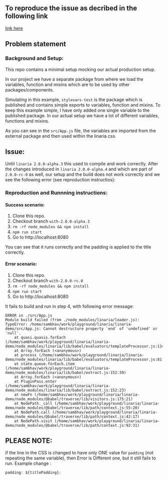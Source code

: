 ## To reproduce the issue as decribed in the following link

[link here]()

## Problem statement

### Background and Setup:

This repo contains a minimal setup mocking our actual production setup.

In our project we have a separate package from where we load the variables, function and mixins which are to be used by other packages/components.

Simulating in this example, `stylevars-test` is the package which is published and contains simple exports to variables, function and mixins.
To keep this example simple, I have only added one single variable to the published package. In our actual setup we have a lot of different variables, functions and mixins.

As you can see in the `src/App.js` file, the variables are imported from the external package and then used within the linaria css.

## Issue:

Until `linaria 2.0.0-alpha.3` this used to compile and work correctly.
After the changes introduced in `linaria 2.0.0-alpha.4` and which are part of `2.0.0-rc-0` as well, our setup and the build does not work correctly and we see the following error (see reproduction instructios):

### Reproduction and Runnning instructions:

#### Success scenario:

1. Clone this repo.
2. Checkout branch `with-2.0.0-alpha.3`
3. `rm -rf node_modules && npm install`
4. `npm run start`
5. Go to http://localhost:8080

You can see that it runs correctly and the padding is applied to the title correctly.

#### Error scenario:

1. Clone this repo.
2. Checkout branch `with-2.0.0-rc.0`
3. `rm -rf node_modules && npm install`
4. `npm run start`
5. Go to http://localhost:8080

It fails to build and run in step 4, with following error message:

```
ERROR in ./src/App.js
Module build failed (from ./node_modules/linaria/loader.js):
TypeError: /home/sambhav/work/playground/linaria/linaria-demo/src/App.js: Cannot destructure property `end` of 'undefined' or 'null'.
    at quasi.quasis.forEach (/home/sambhav/work/playground/linaria/linaria-demo/node_modules/linaria/lib/babel/evaluators/templateProcessor.js:114:21)
    at Array.forEach (<anonymous>)
    at process (/home/sambhav/work/playground/linaria/linaria-demo/node_modules/linaria/lib/babel/evaluators/templateProcessor.js:81:18)
    at state.queue.forEach.item (/home/sambhav/work/playground/linaria/linaria-demo/node_modules/linaria/lib/babel/extract.js:152:39)
    at Array.forEach (<anonymous>)
    at PluginPass.enter (/home/sambhav/work/playground/linaria/linaria-demo/node_modules/linaria/lib/babel/extract.js:152:23)
    at newFn (/home/sambhav/work/playground/linaria/linaria-demo/node_modules/@babel/traverse/lib/visitors.js:175:21)
    at NodePath._call (/home/sambhav/work/playground/linaria/linaria-demo/node_modules/@babel/traverse/lib/path/context.js:55:20)
    at NodePath.call (/home/sambhav/work/playground/linaria/linaria-demo/node_modules/@babel/traverse/lib/path/context.js:42:17)
    at NodePath.visit (/home/sambhav/work/playground/linaria/linaria-demo/node_modules/@babel/traverse/lib/path/context.js:92:31)
```

## PLEASE NOTE:

if the line in the CSS is changed to have only ONE value for `padding` (not repeating the same variable), then Error is Different one, but it still fails to run.
Example change :

```js
padding: ${titlePadding};
```
